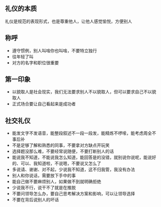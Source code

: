 ## 礼仪的本质

礼仪是规范的表现形式，也是尊重他人，让他人感觉愉悦，方便别人

## 称呼

* 遵守惯例，别人叫啥你也叫啥，不要特立独行
* 往年轻了叫
* 对方的名字和职位很重要

## 第一印象

* 以貌取人是社会现实，我们无法要求别人不以貌取人，但可以要求自己不以貌取人
* 正式场合要让自己看起来是成功者

## 社交礼仪

* 能发文字不发语音，能整段叙述不一段一段发，能精炼不啰嗦，能考虑周全不事后补
* 不是足够了解和熟悉的同事，不要拿对方缺点开玩笑
* 选择题没那么难，不要经常说随便，不要打断别人的话
* 能说我不知道，不能说我怎么知道，能回答是的没错，就别说你说呢，能说好的、可以、我知道啦，不说嗯，不要说又怎么了
* 多说请、谢谢、对不起，少说我不知道，这不归我管，我没有办法
* 别人和你说话，需要放下手中的事
* 能自己做不要麻烦别人，如果做不到就明确拒绝
* 少说我不行，说干不了就是在推脱
* 不要问领导怎么办，要自己思考解决方案和影响，可以让领导选择
* 不要在背后说别人的坏话
